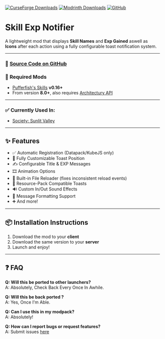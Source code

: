 [![CurseForge Downloads](https://img.shields.io/badge/Downloads-30k-E07C00?style=plastic&logo=curseforge)](https://www.curseforge.com/minecraft/mc-mods/skillexpnotifier)
[![Modrinth Downloads](https://img.shields.io/modrinth/dt/skillexpnotifier?style=plastic&logo=modrinth&label=Modrinth%20Downloads)](https://modrinth.com/mod/skillexpnotifier)
[![GitHub](https://img.shields.io/badge/GitHub-View%20Source-181717?style=plastic&logo=github)](https://github.com/spacemex/SkillExpNotifier)

# Skill Exp Notifier

A lightweight mod that displays **Skill Names** and **Exp Gained** aswell as **Icons** after each action using a fully configurable toast notification system.

---

### 🔗 [Source Code on GitHub](https://github.com/spacemex/SkillExpNotifier)

### 🧩 **Required Mods**
- [Pufferfish's Skills](https://www.curseforge.com/minecraft/mc-mods/puffish-skills) **v0.16+**
- From version **8.0+**, also requires [Architectury API](https://www.curseforge.com/minecraft/mc-mods/architectury-api)

---

### ✅ Currently Used In:
- [Society: Sunlit Valley](https://www.curseforge.com/minecraft/modpacks/society-sunlit-valley)

---

## ✨ Features

- ✅ Automatic Registration (Datapack/KubeJS only)
- 📍 Fully Customizable Toast Position
- ✍️ Configurable Title & EXP Messages
- 🎞️ Animation Options
- 🔄 Built-in File Reloader (fixes inconsistent reload events)
- 🎨 Resource-Pack Compatible Toasts
- 🔊 Custom In/Out Sound Effects
- 🧾 Message Formatting Support
- ➕ And more!

---

## 📦 Installation Instructions

1. Download the mod to your **client**
2. Download the same version to your **server**
3. Launch and enjoy!

---

## ❓ FAQ

**Q: Will this be ported to other launchers?**  
A: Absolutely, Check Back Every Once In Awhile.

**Q: Will this be back ported ?**  
A: Yes, Once I'm Able.

**Q: Can I use this in my modpack?**  
A: Absolutely!

**Q: How can I report bugs or request features?**  
A: Submit issues [here](https://github.com/spacemex/SkillExpNotifier/issues)
